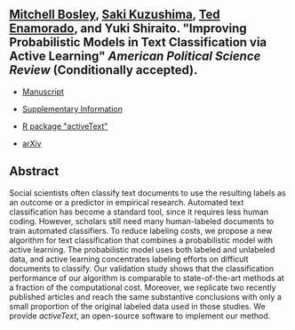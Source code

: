 ## [Mitchell Bosley](http://mbosley.github.io/), [Saki Kuzushima](https://ksaki.github.io/), [Ted Enamorado](https://www.tedenamorado.com/), and Yuki Shiraito. "Improving Probabilistic Models in Text Classification via Active Learning" _American Political Science Review_ (Conditionally accepted).

- [Manuscript](./files/active.pdf)

- [Supplementary Information](./files/active_si.pdf)

- [R package "activeText"](https://github.com/activetext/activeText)

- [arXiv](http://arxiv.org/abs/2202.02629)

## Abstract
Social scientists often classify text documents to use the resulting labels as an outcome or a predictor in empirical research. Automated text classification has become a standard tool, since it requires less human coding. However, scholars still need many human-labeled documents to train automated classifiers. To reduce labeling costs, we propose a new algorithm for text classification that combines a probabilistic model with active learning. The probabilistic model uses both labeled and unlabeled data, and active learning concentrates labeling efforts on difficult documents to classify. Our validation study shows that the classification performance of our algorithm is comparable to state-of-the-art methods at a fraction of the computational cost. Moreover, we replicate two recently published articles and reach the same substantive conclusions with only a small proportion of the original labeled data used in those studies. We provide _activeText_, an open-source software to implement our method.
